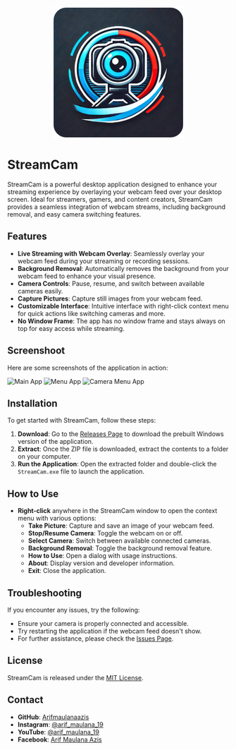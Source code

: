 <p align="center">
  <img src="icon.png" alt="StreamCam Icon" width="300" height="300" style="object-fit: cover;">
</p>

# StreamCam

StreamCam is a powerful desktop application designed to enhance your streaming experience by overlaying your webcam feed over your desktop screen. Ideal for streamers, gamers, and content creators, StreamCam provides a seamless integration of webcam streams, including background removal, and easy camera switching features.

## Features

- **Live Streaming with Webcam Overlay**: Seamlessly overlay your webcam feed during your streaming or recording sessions.
- **Background Removal**: Automatically removes the background from your webcam feed to enhance your visual presence.
- **Camera Controls**: Pause, resume, and switch between available cameras easily.
- **Capture Pictures**: Capture still images from your webcam feed.
- **Customizable Interface**: Intuitive interface with right-click context menu for quick actions like switching cameras and more.
- **No Window Frame**: The app has no window frame and stays always on top for easy access while streaming.


## Screenshoot
Here are some screenshots of the application in action:

![Main App](screenshots/mainapp.png)
![Menu App](screenshots/menu.png)
![Camera Menu App](screenshots/cameramenu.png)


## Installation

To get started with StreamCam, follow these steps:

1. **Download**: Go to the [Releases Page](https://github.com/Arifmaulanaazis/StreamCam/releases) to download the prebuilt Windows version of the application.
2. **Extract**: Once the ZIP file is downloaded, extract the contents to a folder on your computer.
3. **Run the Application**: Open the extracted folder and double-click the `StreamCam.exe` file to launch the application.

## How to Use

- **Right-click** anywhere in the StreamCam window to open the context menu with various options:
  - **Take Picture**: Capture and save an image of your webcam feed.
  - **Stop/Resume Camera**: Toggle the webcam on or off.
  - **Select Camera**: Switch between available connected cameras.
  - **Background Removal**: Toggle the background removal feature.
  - **How to Use**: Open a dialog with usage instructions.
  - **About**: Display version and developer information.
  - **Exit**: Close the application.

## Troubleshooting

If you encounter any issues, try the following:

- Ensure your camera is properly connected and accessible.
- Try restarting the application if the webcam feed doesn't show.
- For further assistance, please check the [Issues Page](https://github.com/Arifmaulanaazis/StreamCam/issues).

## License

StreamCam is released under the [MIT License](LICENSE).

## Contact

- **GitHub**: [Arifmaulanaazis](https://github.com/Arifmaulanaazis)
- **Instagram**: [@arif_maulana_19](https://www.instagram.com/arif_maulana_19/)
- **YouTube**: [@arif_maulana_19](https://www.youtube.com/@arif_maulana_19)
- **Facebook**: [Arif Maulana Azis](https://www.facebook.com/ArifMaulanaAzis19)
